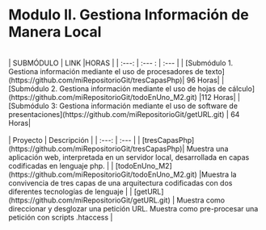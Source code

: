 # Modulo II. Gestiona Información de Manera Local
</br>
| SUBMÓDULO | LINK    |HORAS |
| :---: | :--- : | :--- |
| [Submódulo 1. Gestiona información mediante el uso de procesadores de texto](https://github.com/miRepositorioGit/tresCapasPhp)| 96 Horas|
| [Submódulo 2. Gestiona información mediante el uso de hojas de cálculo](https://github.com/miRepositorioGit/todoEnUno_M2.git) |112 Horas|
| [Submódulo 3: Gestiona información mediante el uso de software de presentaciones](https://github.com/miRepositorioGit/getURL.git) | 64 Horas|
</br>


</br>
| Proyecto | Descripción |
| :---: | :--- |
| [tresCapasPhp](https://github.com/miRepositorioGit/tresCapasPhp)| Muestra una aplicación web, interpretada en un servidor local, desarrollada en capas codificadas en lenguaje php. |
| [todoEnUno_M2](https://github.com/miRepositorioGit/todoEnUno_M2.git) |Muestra la convivencia de tres capas de una arquitectura codificadas con dos diferentes tecnologías de lenguaje |
| [getURL](https://github.com/miRepositorioGit/getURL.git) | Muestra como direccionar y desglozar una petición URL. Muestra como pre-procesar una petición con scripts .htaccess |
</br>